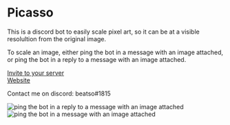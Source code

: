 # Picasso

This is a discord bot to easily scale pixel art, so it can be at a visible resolultion from the original image.

To scale an image, either ping the bot in a message with an image attached, or ping the bot in a reply to a message with an image attached.

[Invite to your server](https://discord.com/oauth2/authorize?client_id=782381167134900234&scope=bot&permissions=35840)     
[Website](hhttps://www.beatso.tk/project/picasso/)  
<!-- [top.gg](https://top.gg/bot/763842999573544981)   -->
<!-- [discord.bots.gg](https://top.gg/bot/763842999573544981)   -->
Contact me on discord: beatso#1815  

![ping the bot in a reply to a message with an image attached](https://www.beatso.tk/project/picasso/reply.gif) ![ping the bot in a message with an image attached](https://www.beatso.tk/project/picasso/direct.gif)
